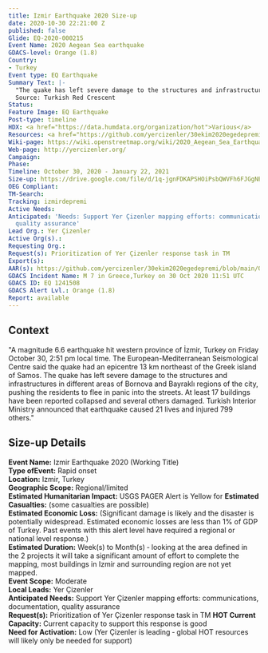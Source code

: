 ```yaml
---
title: Izmir Earthquake 2020 Size-up
date: 2020-10-30 22:21:00 Z
published: false
Glide: EQ-2020-000215
Event Name: 2020 Aegean Sea earthquake
GDACS-level: Orange (1.8)
Country:
- Turkey
Event type: EQ Earthquake
Summary Text: |-
  "The quake has left severe damage to the structures and infrastructures in different areas of Bornova and Bayraklı regions of the city, pushing the residents to flee in panic into the streets."
  Source: Turkish Red Crescent
Status: 
Feature Image: EQ Earthquake
Post-type: timeline
HDX: <a href="https://data.humdata.org/organization/hot">Various</a>
Resources: <a href="https://github.com/yercizenler/30ekim2020egedepremi/blob/main/Oct2020_Aegean_Sea_Earthquake_Field_Activity_Report_20210127.pdf">Report</a>
Wiki-page: https://wiki.openstreetmap.org/wiki/2020_Aegean_Sea_Earthquake
Web-page: http://yercizenler.org/
Campaign: 
Phase: 
Timeline: October 30, 2020 - January 22, 2021
Size-up: https://drive.google.com/file/d/1q-jgnFDKAPSHOiPsbQWVFh6FJGgNEb-T/view
OEG Compliant: 
TM-Search: 
Tracking: izmirdepremi
Active Needs: 
Anticipated: 'Needs: Support Yer Çizenler mapping efforts: communications, documentation,
  quality assurance'
Lead Org.: Yer Çizenler
Active Org(s).: 
Requesting Org.: 
Request(s): Prioritization of Yer Çizenler response task in TM
Export(s): 
AAR(s): https://github.com/yercizenler/30ekim2020egedepremi/blob/main/Oct2020_Aegean_Sea_Earthquake_Field_Activity_Report_20210127.pdf
GDACS Incident Name: M 7 in Greece,Turkey on 30 Oct 2020 11:51 UTC
GDACS ID: EQ 1241508
GDACS Alert Lvl.: Orange (1.8)
Report: available
---
```


<h2>Context</h2>

"A magnitude 6.6 earthquake hit western province of İzmir, Turkey on Friday October 30, 2:51 pm local time. The European-Mediterranean Seismological Centre said the quake had an epicentre 13 km northeast of the Greek island of Samos. The quake has left severe damage to the structures and infrastructures in different areas of Bornova and Bayraklı regions of the city, pushing the residents to flee in panic into the streets. At least 17 buildings have been reported collapsed and several others damaged. Turkish Interior Ministry announced that earthquake caused 21 lives and injured 799 others."

<h2>Size-up Details</h2>

<strong>Event Name:</strong> Izmir Earthquake 2020 (Working Title)<br>
<strong>Type ofEvent:</strong> Rapid onset<br>
<strong>Location:</strong> Izmir, Turkey<br>
<strong>Geographic Scope:</strong> Regional/limited<br>
<strong>Estimated Humanitarian Impact:</strong> USGS PAGER Alert is Yellow for <strong>Estimated Casualties:</strong> (some casualties are possible)<br>
<strong>Estimated Economic Loss:</strong> (Significant damage is likely and the disaster is potentially widespread. Estimated economic losses are less than 1% of GDP of Turkey. Past events with this alert level have required a regional or national level response.)<br>
<strong>Estimated Duration:</strong> Week(s) to Month(s) ‐ looking at the area defined in the 2 projects it will take a significant amount
of effort to complete the mapping, most buildings in Izmir and surrounding region are not yet mapped.<br>
<strong>Event Scope:</strong> Moderate<br>
<strong>Local Leads:</strong> Yer Çizenler<br>
<strong>Anticipated Needs:</strong> Support Yer Çizenler mapping efforts: communications, documentation, quality assurance<br>
<strong>Request(s):</strong> Prioritization of Yer Çizenler response task in TM
<strong>HOT Current Capacity:</strong> Current capacity to support this response is good<br>
<strong>Need for Activation:</strong> Low (Yer Çizenler is leading ‐ global HOT resources will likely only be needed for support)<br>